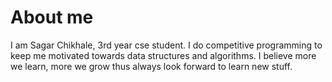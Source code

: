 # About me

I am Sagar Chikhale, 3rd year cse student.
I do competitive programming to keep me motivated towards data structures and algorithms.
I believe more we learn, more we grow thus always look forward to learn new stuff.

